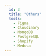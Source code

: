 ```yaml
---
  id: 3
  title: "Others"
  tools:
    - Figma
    - Cloudinary
    - MongoDB
    - PostgreSQL
    - Shopify
    - Medusa
---
```

